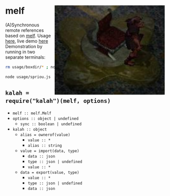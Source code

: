 # melf <img src="kalah.png" align="right" alt="kalah-logo" title="Kalah, the Gnome Illusionist"/>

(A)Synchronous remote references based on [melf](https://www.npmjs.com/package/melf).
Usage [here](/demo), live demo [here]()
Demonstration by running in two separate terminals:

```sh
rm usage/boxdir/* ; node usage/fantasio.js
```

```sh
node usage/spriou.js
```

## `kalah = require("kalah")(melf, options)`

* `melf :: melf.Melf`
* `options :: object | undefined`
  * `sync :: boolean | undefined`
* `kalah :: object`
  * `alias = ownerof(value)`
    * `value :: *`
    * `alias :: string`
  * `value = import(data, type)`
    * `data :: json`
    * `type :: json | undefined`
    * `value :: *`
  * `data = export(value, type)`
    * `value :: *`
    * `type :: json | undefined`
    * `data :: json`
